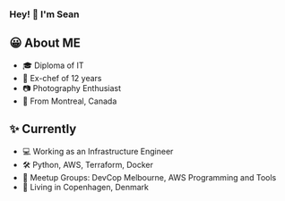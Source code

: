### Hey! 👋 I'm Sean


## 😀 About ME
 - 🎓 Diploma of IT
 - 🔪 Ex-chef of 12 years
 - 📷 Photography Enthusiast
 - 🍁 From Montreal, Canada

## ✨ Currently
 - 💻 Working as an Infrastructure Engineer
 - 🛠 Python, AWS, Terraform, Docker
 - 🔗 Meetup Groups: DevCop Melbourne, AWS Programming and Tools
 - 🐊 Living in Copenhagen, Denmark

